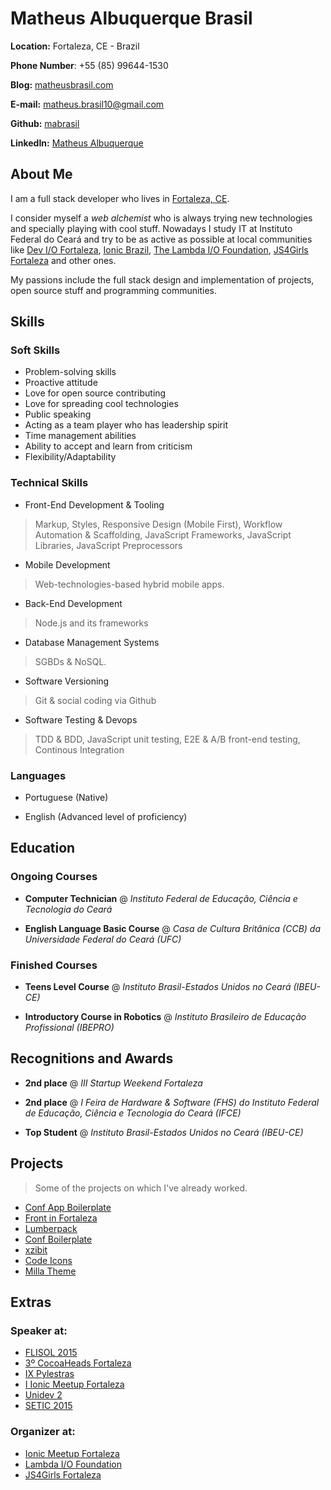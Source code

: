 # Matheus Albuquerque Brasil

**Location:** Fortaleza, CE - Brazil

**Phone Number**: +55 (85) 99644-1530

**Blog:** [matheusbrasil.com](http://matheusbrasil.com)

**E-mail:** matheus.brasil10@gmail.com

**Github:** [mabrasil](https://github.com/mabrasil)

**LinkedIn:** [Matheus Albuquerque](https://www.linkedin.com/in/matheusalbuquerque)

## About Me

I am a full stack developer who lives in [Fortaleza, CE](http://pt.wikipedia.org/wiki/Fortaleza).

I consider myself a *web alchemist* who is always trying new technologies and specially playing with cool stuff. Nowadays I study IT at Instituto Federal do Ceará and try to be as active as possible at local communities like [Dev I/O Fortaleza](https://www.facebook.com/groups/fortalezadevelopers/), [Ionic Brazil](http://ionicbrazil.com/), [The Lambda I/O Foundation](https://github.com/lambda-io), [JS4Girls Fortaleza](http://js4girls-fortaleza.github.io/) and other ones.

My passions include the full stack design and implementation of projects, open source stuff and programming communities.

## Skills

### Soft Skills

- Problem-solving skills
- Proactive attitude
- Love for open source contributing
- Love for spreading cool technologies
- Public speaking
- Acting as a team player who has leadership spirit
- Time management abilities
- Ability to accept and learn from criticism
- Flexibility/Adaptability

### Technical Skills

- Front-End Development & Tooling

> Markup, Styles, Responsive Design (Mobile First), Workflow Automation & Scaffolding, JavaScript Frameworks, JavaScript Libraries, JavaScript Preprocessors

- Mobile Development

> Web-technologies-based hybrid mobile apps.

- Back-End Development

> Node.js and its frameworks

- Database Management Systems

> SGBDs & NoSQL.

- Software Versioning

> Git & social coding via Github

- Software Testing & Devops

> TDD & BDD, JavaScript unit testing, E2E & A/B front-end testing, Continous Integration

### Languages

- Portuguese (Native)

- English (Advanced level of proficiency)

## Education

### Ongoing Courses

- **Computer Technician** @ *Instituto Federal de Educação, Ciência e Tecnologia do Ceará*

- **English Language Basic Course** @ *Casa de Cultura Britânica (CCB) da Universidade Federal do Ceará (UFC)*

### Finished Courses

- **Teens Level Course** @ *Instituto Brasil-Estados Unidos no Ceará (IBEU-CE)*

- **Introductory Course in Robotics** @ *Instituto Brasileiro de Educação Profissional (IBEPRO)*

## Recognitions and Awards

- **2nd place** @ *III Startup Weekend Fortaleza*

- **2nd place** @ *I Feira de Hardware & Software (FHS) do Instituto Federal de Educação, Ciência e Tecnologia do Ceará (IFCE)*

- **Top Student** @ *Instituto Brasil-Estados Unidos no Ceará (IBEU-CE)*

## Projects

> Some of the projects on which I've already worked.

- [Conf App Boilerplate](https://github.com/devevents/conf-app-boilerplate)
- [Front in Fortaleza](https://play.google.com/store/apps/details?id=com.devevents.frontinfortaleza)
- [Lumberpack](https://github.com/mabrasil/lumberpack)
- [Conf Boilerplate](https://github.com/mabrasil/conf-boilerplate)
- [xzibit](https://github.com/mabrasil/xzibit)
- [Code Icons](https://github.com/mabrasil/codeicons)
- [Milla Theme](https://github.com/mabrasil/milla-theme)

## Extras

### Speaker at:

- [FLISOL 2015](http://flisolce.org/)
- [3º CocoaHeads Fortaleza](http://www.cocoaheads.com.br/agendas/detalhes/79/)
- [IX Pylestras](http://pylestras.org/evento/ix-pylestras/)
- [I Ionic Meetup Fortaleza](http://www.meetup.com/pt/Ionic-Ceara/events/224620543/)
- [Unidev 2](http://unidevce.github.io/)
- [SETIC 2015](http://www.seti.ufc.br/)

### Organizer at:

- [Ionic Meetup Fortaleza](http://ionicbrazil.com/)
- [Lambda I/O Foundation](https://github.com/lambda-io)
- [JS4Girls Fortaleza](http://js4girls-fortaleza.github.io/)
